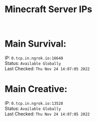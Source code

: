 
# Minecraft Server IPs

</br><h1>Main Survival:</h1>IP: `0.tcp.in.ngrok.io:16640` </br> Status: `Available Globally` </br> Last Checked: `Thu Nov 24 14:07:05 2022`
</br><h1>Main Creative:</h1>IP: `0.tcp.in.ngrok.io:13528` </br> Status: `Available Globally` </br> Last Checked: `Thu Nov 24 14:07:05 2022`
